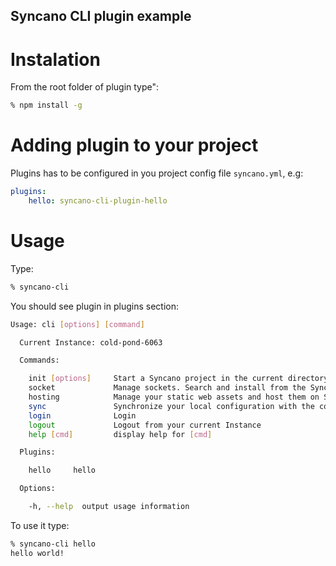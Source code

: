 ## Syncano CLI plugin example

# Instalation

From the root folder of plugin type":

```sh
% npm install -g
```

# Adding plugin to your project

Plugins has to be configured in you project config file `syncano.yml`, e.g:

```yaml
plugins:
    hello: syncano-cli-plugin-hello
```

# Usage

Type:
```sh
% syncano-cli
```

You should see plugin in plugins section:
```sh
Usage: cli [options] [command]

  Current Instance: cold-pond-6063

  Commands:

    init [options]     Start a Syncano project in the current directory.
    socket             Manage sockets. Search and install from the Syncano Sockets Registry
    hosting            Manage your static web assets and host them on Syncano
    sync               Synchronize your local configuration with the connected Instance
    login              Login
    logout             Logout from your current Instance
    help [cmd]         display help for [cmd]

  Plugins:

    hello     hello

  Options:

    -h, --help  output usage information
```

To use it type:

```sh
% syncano-cli hello
hello world!
```
